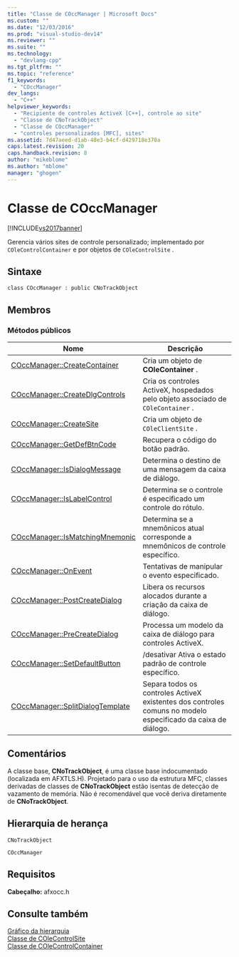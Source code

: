```yaml
---
title: "Classe de COccManager | Microsoft Docs"
ms.custom: ""
ms.date: "12/03/2016"
ms.prod: "visual-studio-dev14"
ms.reviewer: ""
ms.suite: ""
ms.technology: 
  - "devlang-cpp"
ms.tgt_pltfrm: ""
ms.topic: "reference"
f1_keywords: 
  - "COccManager"
dev_langs: 
  - "C++"
helpviewer_keywords: 
  - "Recipiente de controles ActiveX [C++], controle ao site"
  - "Classe de CNoTrackObject"
  - "Classe de COccManager"
  - "controles personalizados [MFC], sites"
ms.assetid: 7d47aeed-d1ab-48e3-b4cf-d429718e370a
caps.latest.revision: 20
caps.handback.revision: 8
author: "mikeblome"
ms.author: "mblome"
manager: "ghogen"
---
```

# Classe de COccManager
[!INCLUDE[vs2017banner](../../assembler/inline/includes/vs2017banner.md)]

Gerencia vários sites de controle personalizado; implementado por `COleControlContainer` e por objetos de `COleControlSite` .  
  
## Sintaxe  
  
```  
class COccManager : public CNoTrackObject  
```  
  
## Membros  
  
### Métodos públicos  
  
|Nome|Descrição|  
|----------|---------------|  
|[COccManager::CreateContainer](../Topic/COccManager::CreateContainer.md)|Cria um objeto de **COleContainer** .|  
|[COccManager::CreateDlgControls](../Topic/COccManager::CreateDlgControls.md)|Cria os controles ActiveX, hospedados pelo objeto associado de `COleContainer` .|  
|[COccManager::CreateSite](../Topic/COccManager::CreateSite.md)|Cria um objeto de `COleClientSite` .|  
|[COccManager::GetDefBtnCode](../Topic/COccManager::GetDefBtnCode.md)|Recupera o código do botão padrão.|  
|[COccManager::IsDialogMessage](../Topic/COccManager::IsDialogMessage.md)|Determina o destino de uma mensagem da caixa de diálogo.|  
|[COccManager::IsLabelControl](../Topic/COccManager::IsLabelControl.md)|Determina se o controle é especificado um controle do rótulo.|  
|[COccManager::IsMatchingMnemonic](../Topic/COccManager::IsMatchingMnemonic.md)|Determina se a mnemônicos atual corresponde a mnemônicos de controle específico.|  
|[COccManager::OnEvent](../Topic/COccManager::OnEvent.md)|Tentativas de manipular o evento especificado.|  
|[COccManager::PostCreateDialog](../Topic/COccManager::PostCreateDialog.md)|Libera os recursos alocados durante a criação da caixa de diálogo.|  
|[COccManager::PreCreateDialog](../Topic/COccManager::PreCreateDialog.md)|Processa um modelo da caixa de diálogo para controles ActiveX.|  
|[COccManager::SetDefaultButton](../Topic/COccManager::SetDefaultButton.md)|\/desativar Ativa o estado padrão de controle específico.|  
|[COccManager::SplitDialogTemplate](../Topic/COccManager::SplitDialogTemplate.md)|Separa todos os controles ActiveX existentes dos controles comuns no modelo especificado da caixa de diálogo.|  
  
## Comentários  
 A classe base, **CNoTrackObject**, é uma classe base indocumentado \(localizada em AFXTLS.H\).  Projetado para o uso da estrutura MFC, classes derivadas de classes de **CNoTrackObject** estão isentas de detecção de vazamento de memória.  Não é recomendável que você deriva diretamente de **CNoTrackObject**.  
  
## Hierarquia de herança  
 `CNoTrackObject`  
  
 `COccManager`  
  
## Requisitos  
 **Cabeçalho:** afxocc.h  
  
## Consulte também  
 [Gráfico da hierarquia](../../mfc/hierarchy-chart.md)   
 [Classe de COleControlSite](../../mfc/reference/colecontrolsite-class.md)   
 [Classe de COleControlContainer](../../mfc/reference/colecontrolcontainer-class.md)